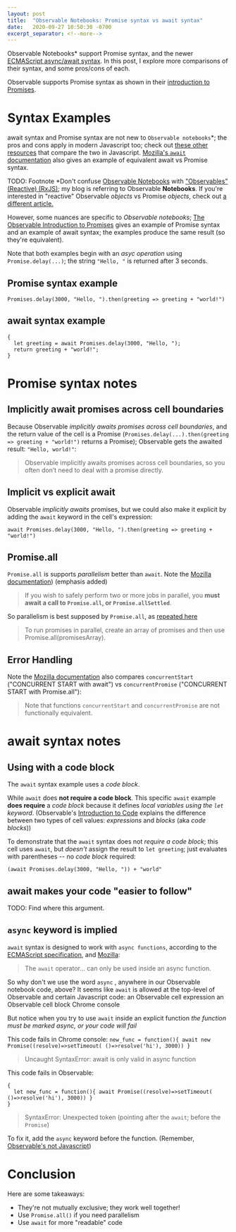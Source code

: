 ```yaml
---
layout: post
title:  "Observable Notebooks: Promise syntax vs await syntax"
date:   2020-09-27 10:50:30 -0700
excerpt_separator: <!--more-->
---
```


Observable Notebooks* support Promise syntax, and the newer [ECMAScript async/await syntax](https://tc39.es/ecma262/#sec-async-function-definitions). In this post, I explore more comparisons of their syntax, and some pros/cons of each.

<!--more-->  

 Observable supports Promise syntax as shown in their [introduction to Promises](https://observablehq.com/@observablehq/introduction-to-promises).

# Syntax Examples 
await syntax and Promise syntax are not new to `Observable notebooks`*; the pros and cons apply in modern Javascript too; check out [these other resources](https://medium.com/better-programming/should-i-use-promises-or-async-await-126ab5c98789) that compare the two in Javascript. [Mozilla's `await` documentation](https://developer.mozilla.org/en-US/docs/Web/JavaScript/Reference/Statements/async_function) also gives an example of equivalent await vs Promise syntax.

TODO: Footnote
*Don't confuse [Observable Notebooks](https://observablehq.com/)  with ["Observables" (Reactive) (RxJS)](https://rxjs-dev.firebaseapp.com/); my blog is referring to Observable **Notebooks**. If you're interested in "reactive" Observable *objects* vs Promise *objects*, check out [a different article.](https://medium.com/javascript-everyday/javascript-theory-promise-vs-observable-d3087bc1239a)

However, some nuances are specific to *Observable notebooks*; [The Observable Introduction to Promises](https://observablehq.com/@observablehq/introduction-to-promises) gives an example of Promise syntax and an example of await syntax; the examples produce the same result (so they're equivalent).

Note that both examples begin with an *asyc operation* using `Promise.delay(...)`; the string `"Hello, "` is returned after 3 seconds.

## Promise syntax example
```
Promises.delay(3000, "Hello, ").then(greeting => greeting + "world!")
```

## await syntax example
```
{
  let greeting = await Promises.delay(3000, "Hello, ");
  return greeting + "world!";
}
```


# Promise syntax notes
## Implicitly await promises across cell boundaries
Because Observable *implicitly awaits promises across cell boundaries*, and the return value of the cell is a Promise (`Promises.delay(...).then(greeting => greeting + "world!")` returns a Promise); Observable gets the awaited result: `"Hello, world!"`:

> Observable implicitly awaits promises across cell boundaries, so you often don’t need to deal with a promise directly.

## Implicit vs explicit await
Observable *implicitly awaits* promises, but we could also make it explicit by adding the `await` keyword in the cell's expression:
``` 
await Promises.delay(3000, "Hello, ").then(greeting => greeting + "world!")
```

## Promise.all
`Promise.all` is supports *parallelism* better than `await`.  Note the [Mozilla documentation](https://developer.mozilla.org/en-US/docs/Web/JavaScript/Reference/Statements/async_function)) (emphasis added)

 > If you wish to safely perform two or more jobs in parallel, you **must await a call to `Promise.all`, or `Promise.allSettled`**.

So parallelism is best supposed by `Promise.all`, as [repeated here](https://medium.com/better-programming/should-i-use-promises-or-async-await-126ab5c98789)

 > To run promises in parallel, create an array of promises and then use Promise.all(promisesArray).

## Error Handling 
Note the [Mozilla documentation](https://developer.mozilla.org/en-US/docs/Web/JavaScript/Reference/Statements/async_function) also compares `concurrentStart` ("CONCURRENT START with await")  vs `concurrentPromise` ("CONCURRENT START with Promise.all"):

 > Note that functions `concurrentStart` and `concurrentPromise` are not functionally equivalent.



# await syntax notes
## Using with a code block
The `await` syntax example uses a *code block*.  

While `await` does **not require a code block**.
This specific `await` example **does require** a *code block* because it defines *local variables using the `let` keyword*. (Observable's [Introduction to Code](https://observablehq.com/@observablehq/introduction-to-code) explains the difference between two types of cell values: *expressions* and *blocks* (aka *code blocks*))

To demonstrate that the `await` syntax does not *require a code block*; this cell uses `await`, but *doesn't* assign the result to `let greeting`; just evaluates with parentheses -- no *code block* required:
```
(await Promises.delay(3000, "Hello, ")) + "world"
```

## await makes your code "easier to follow"
TODO: Find where this argument.

## `async` keyword is implied
`await` syntax is designed to work with `async functions`, according to the [ECMAScript specification](https://tc39.es/ecma262/#sec-async-function-definitions), and [Mozilla](https://developer.mozilla.org/en-US/docs/Web/JavaScript/Reference/Operators/await):
 > The `await` operator... can only be used inside an async function.

So why don't we use the word `async` , anywhere in our Observable notebook code, above? It seems like `await` is allowed at the top-level of Observable and certain Javascript code:
an Observable cell expression
an Observable cell block
Chrome console

But notice when you try to use `await` inside an explicit function *the function must be marked async, or your code will fail*

This code fails in Chrome console: 
``` new_func = function(){ await new Promise((resolve)=>setTimeout( ()=>resolve('hi'), 3000)) } ```
 > Uncaught SyntaxError: await is only valid in async function

This code fails in Observable:
```
{
  let new_func = function(){ await Promise((resolve)=>setTimeout( ()=>resolve('hi'), 3000)) }
}
```
> SyntaxError: Unexpected token (pointing after the `await`; before the `Promise`)

To fix it, add the `async` keyword before the function. (Remember, [Observable's not Javascript](https://observablehq.com/@observablehq/observables-not-javascript?collection=@observablehq/introduction))

# Conclusion
Here are some takeaways:
 - They're not mutually exclusive; they work well together! 
 - Use `Promise.all()` if you need parallelism
 - Use `await` for more "readable" code